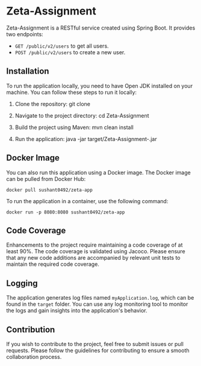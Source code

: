 # Zeta-Assignment

Zeta-Assignment is a RESTful service created using Spring Boot. It provides two endpoints:
- `GET /public/v2/users` to get all users.
- `POST /public/v2/users` to create a new user.

## Installation

To run the application locally, you need to have Open JDK installed on your machine. You can follow these steps to run it locally:

1. Clone the repository:
   git clone <repository-url>
   
2. Navigate to the project directory:
   cd Zeta-Assignment

3. Build the project using Maven:
   mvn clean install

4. Run the application:
   java -jar target/Zeta-Assignment-<version>.jar

## Docker Image

You can also run this application using a Docker image. The Docker image can be pulled from Docker Hub:

`docker pull sushant0492/zeta-app`


To run the application in a container, use the following command:

`docker run -p 8080:8080 sushant0492/zeta-app`


## Code Coverage

Enhancements to the project require maintaining a code coverage of at least 90%. The code coverage is validated using Jacoco. Please ensure that any new code additions are accompanied by relevant unit tests to maintain the required code coverage.

## Logging

The application generates log files named `myApplication.log`, which can be found in the `target` folder. You can use any log monitoring tool to monitor the logs and gain insights into the application's behavior.

## Contribution

If you wish to contribute to the project, feel free to submit issues or pull requests. Please follow the guidelines for contributing to ensure a smooth collaboration process.
